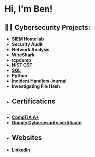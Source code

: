 <h1>Hi, I'm Ben! <br/>
<h2>👨‍💻 Cybersecurity Projects:</h2>

- <b> SIEM Home lab
- <b> Security Audit
- <b> Network Analysis
- <b> WireShark  
- <b> tcpdump
- <b> NIST CSF
- <b> [SQL](https://github.com/Bmajor1997/SQL-Project)
- <b> Python
- <b> Incident Handlers Journal
- <b> Investigating File Hash
- <h2> Certifications</h2>  <h2>
- <b> [CompTIA A+](https://www.credly.com/badges/a9d63f90-5a33-4128-b632-998fa311b1c5/linked_in?t=skc3qb)
- <b> [Google Cybersecurity certificate](https://www.coursera.org/account/accomplishments/professional-cert/L3EAVWLJRHC3)
- <h2> Websites
- [Linkedin](www.linkedin.com/in/benjaminctmajor)
